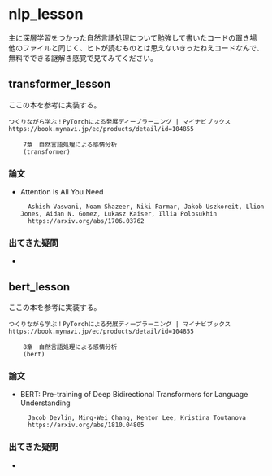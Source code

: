 # nlp_lesson
主に深層学習をつかった自然言語処理について勉強して書いたコードの置き場
他のファイルと同じく、ヒトが読むものとは思えないきったねえコードなんで、無料でできる謎解き感覚で見てみてください。


## transformer_lesson
ここの本を参考に実装する。

    つくりながら学ぶ！PyTorchによる発展ディープラーニング | マイナビブックス https://book.mynavi.jp/ec/products/detail/id=104855 

        7章　自然言語処理による感情分析
        (transformer)

### 論文
- Attention Is All You Need

        Ashish Vaswani, Noam Shazeer, Niki Parmar, Jakob Uszkoreit, Llion Jones, Aidan N. Gomez, Lukasz Kaiser, Illia Polosukhin
        https://arxiv.org/abs/1706.03762


### 出てきた疑問

- 

## bert_lesson
ここの本を参考に実装する。

    つくりながら学ぶ！PyTorchによる発展ディープラーニング | マイナビブックス https://book.mynavi.jp/ec/products/detail/id=104855 

        8章　自然言語処理による感情分析
        (bert)

### 論文

- BERT: Pre-training of Deep Bidirectional Transformers for Language Understanding

        Jacob Devlin, Ming-Wei Chang, Kenton Lee, Kristina Toutanova
        https://arxiv.org/abs/1810.04805

### 出てきた疑問

- 
